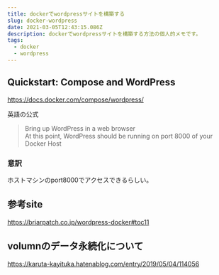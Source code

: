 ```yaml
---
title: dockerでwordpressサイトを構築する
slug: docker-wordpress
date: 2021-03-05T12:43:15.086Z
description: dockerでwordpressサイトを構築する方法の個人的メモです。
tags:
  - docker
  - wordpress
---
```

## Quickstart: Compose and WordPress
<https://docs.docker.com/compose/wordpress/>

英語の公式

>Bring up WordPress in a web browser  
At this point, WordPress should be running on port 8000 of your Docker Host

### 意訳

ホストマシンのport8000でアクセスできるらしい。

## 参考site

<https://briarpatch.co.jp/wordpress-docker#toc11>

## volumnのデータ永続化について

<https://karuta-kayituka.hatenablog.com/entry/2019/05/04/114056>